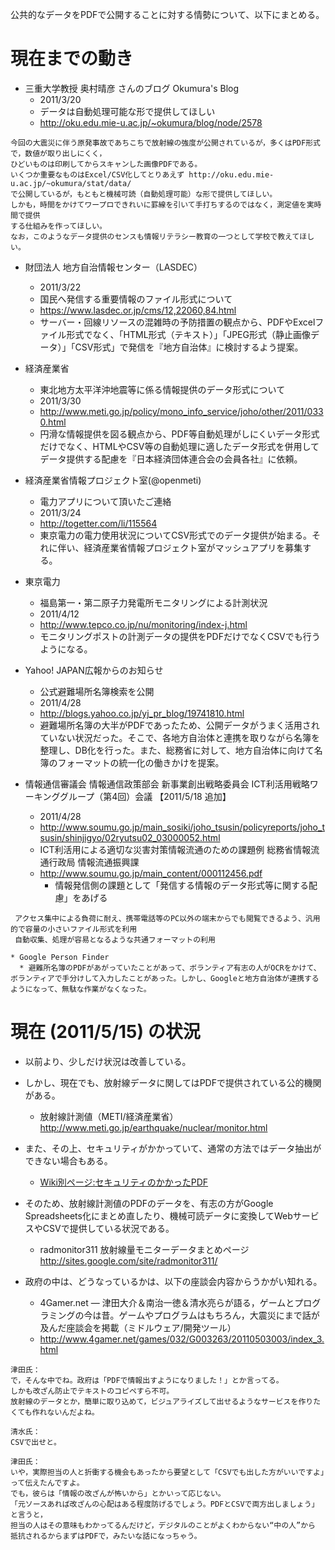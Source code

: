 公共的なデータをPDFで公開することに対する情勢について、以下にまとめる。

# 現在までの動き #
  * 三重大学教授 奥村晴彦 さんのブログ Okumura's Blog
    * 2011/3/20
    * データは自動処理可能な形で提供してほしい
    * http://oku.edu.mie-u.ac.jp/~okumura/blog/node/2578
```
今回の大震災に伴う原発事故であちこちで放射線の強度が公開されているが，多くはPDF形式で，数値が取り出しにくく，
ひどいものは印刷してからスキャンした画像PDFである。
いくつか重要なものはExcel/CSV化してとりあえず http://oku.edu.mie-u.ac.jp/~okumura/stat/data/ 
で公開しているが，もともと機械可読（自動処理可能）な形で提供してほしい。
しかも，時間をかけてワープロできれいに罫線を引いて手打ちするのではなく，測定値を実時間で提供
する仕組みを作ってほしい。
なお，このようなデータ提供のセンスも情報リテラシー教育の一つとして学校で教えてほしい。
```

  * 財団法人 地方自治情報センター（LASDEC）
    * 2011/3/22
    * 国民へ発信する重要情報のファイル形式について
    * https://www.lasdec.or.jp/cms/12,22060,84.html
    * サーバー・回線リソースの混雑時の予防措置の観点から、PDFやExcelファイル形式でなく、「HTML形式（テキスト）」「JPEG形式（静止画像データ）」「CSV形式」で発信を『地方自治体』に検討するよう提案。

  * 経済産業省
    * 東北地方太平洋沖地震等に係る情報提供のデータ形式について
    * 2011/3/30
    * http://www.meti.go.jp/policy/mono_info_service/joho/other/2011/0330.html
    * 円滑な情報提供を図る観点から、PDF等自動処理がしにくいデータ形式だけでなく、HTMLやCSV等の自動処理に適したデータ形式を併用してデータ提供する配慮を『日本経済団体連合会の会員各社』に依頼。

  * 経済産業省情報プロジェクト室(@openmeti)
    * 電力アプリについて頂いたご連絡
    * 2011/3/24
    * http://togetter.com/li/115564
    * 東京電力の電力使用状況についてCSV形式でのデータ提供が始まる。それに伴い、経済産業省情報プロジェクト室がマッシュアプリを募集する。

  * 東京電力
    * 福島第一・第二原子力発電所モニタリングによる計測状況
    * 2011/4/12
    * http://www.tepco.co.jp/nu/monitoring/index-j.html
    * モニタリングポストの計測データの提供をPDFだけでなくCSVでも行うようになる。

  * Yahoo! JAPAN広報からのお知らせ
    * 公式避難場所名簿検索を公開
    * 2011/4/28
    * http://blogs.yahoo.co.jp/yj_pr_blog/19741810.html
    * 避難場所名簿の大半がPDFであったため、公開データがうまく活用されていない状況だった。そこで、各地方自治体と連携を取りながら名簿を整理し、DB化を行った。また、総務省に対して、地方自治体に向けて名簿のフォーマットの統一化の働きかけを提案。

  * 情報通信審議会 情報通信政策部会 新事業創出戦略委員会 ICT利活用戦略ワーキンググループ（第4回）会議 【2011/5/18 追加】
    * 2011/4/28
    * http://www.soumu.go.jp/main_sosiki/joho_tsusin/policyreports/joho_tsusin/shinjigyo/02ryutsu02_03000052.html
    * ICT利活用による適切な災害対策情報流通のための課題例 総務省情報流通行政局 情報流通振興課
    * http://www.soumu.go.jp/main_content/000112456.pdf
      * 情報発信側の課題として「発信する情報のデータ形式等に関する配慮」をあげる
```
 アクセス集中による負荷に耐え、携帯電話等のPC以外の端末からでも閲覧できるよう、汎用的で容量の小さいファイル形式を利用
 自動収集、処理が容易となるような共通フォーマットの利用
```
    * Google Person Finder
      * 避難所名簿のPDFがあがっていたことがあって、ボランティア有志の人がOCRをかけて、ボランティアで手分けして入力したことがあった。しかし、Googleと地方自治体が連携するようになって、無駄な作業がなくなった。


# 現在 (2011/5/15) の状況 #
  * 以前より、少しだけ状況は改善している。
  * しかし、現在でも、放射線データに関してはPDFで提供されている公的機関がある。
    * 放射線計測値（METI/経済産業省） http://www.meti.go.jp/earthquake/nuclear/monitor.html
  * また、その上、セキュリティがかかっていて、通常の方法ではデータ抽出ができない場合もある。
    * [Wiki別ページ:セキュリティのかかったPDF](http://code.google.com/p/hack-access/wiki/tool#%E3%82%BB%E3%82%AD%E3%83%A5%E3%83%AA%E3%83%86%E3%82%A3%E3%81%AE%E3%81%8B%E3%81%8B%E3%81%A3%E3%81%9FPDF%E3%81%AB%E3%81%A4%E3%81%84%E3%81%A6)

  * そのため、放射線計測値のPDFのデータを、有志の方がGoogle Spreadsheets化にまとめ直したり、機械可読データに変換してWebサービスやCSVで提供している状況である。
    * radmonitor311 放射線量モニターデータまとめページ http://sites.google.com/site/radmonitor311/

  * 政府の中は、どうなっているかは、以下の座談会内容からうかがい知れる。
    * 4Gamer.net ― 津田大介＆南治一徳＆清水亮らが語る，ゲームとプログラミングの今は昔。ゲームやプログラムはもちろん，大震災にまで話が及んだ座談会を掲載（ミドルウェア/開発ツール）
    * http://www.4gamer.net/games/032/G003263/20110503003/index_3.html
```
津田氏：
で，そんな中でね。政府は「PDFで情報出すようになりました！」とか言ってる。
しかも改ざん防止でテキストのコピペすら不可。
放射線のデータとか，簡単に取り込めて，ビジュアライズして出せるようなサービスを作りたくても作れないんだよね。

清水氏：
CSVで出せと。

津田氏：
いや，実際担当の人と折衝する機会もあったから要望として「CSVでも出した方がいいですよ」って伝えたんですよ。
でも，彼らは「情報の改ざんが怖いから」とかいって応じない。
「元ソースあれば改ざんの心配はある程度防げるでしょう。PDFとCSVで両方出しましょう」と言うと，
担当の人はその意味もわかってるんだけど，デジタルのことがよくわからない“中の人”から
抵抗されるからまずはPDFで，みたいな話になっちゃう。
```